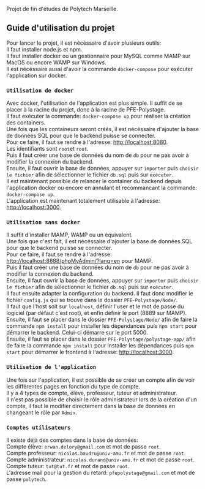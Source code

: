 Projet de fin d'études de Polytech Marseille.

## Guide d'utilisation du projet

Pour lancer le projet, il est nécéssaire d'avoir plusieurs outils:\
Il faut installer node.js et npm.\
Il faut installer docker ou un gestionnaire pour MySQL comme MAMP sur MacOS ou encore WAMP sur Windows.\
Il est nécéssaire aussi d'avoir la commande `docker-compose` pour exécuter l'application sur docker.

### `Utilisation de docker`

Avec docker, l'utilisation de l'application est plus simple.
Il suffit de se placer à la racine du projet, donc à la racine de PFE-Polystage.\
Il faut exécuter la commande: `docker-compose up` pour réaliser la création des containers.\
Une fois que les containeurs seront créés, il est nécéssaire d'ajouter la base de données SQL pour que le backend puisse se connecter.\
Pour ce faire, il faut se rendre à l'adresse: [http://localhost:8080](http://localhost:8080).\
Les identifiants sont `root`et `root`.\
Puis il faut créer une base de données du nom de `db` pour ne pas avoir à modifier la connexion du backend.\
Ensuite, il faut ouvrir la base de données, appuyer sur `importer` puis `choisir le fichier` afin de sélectionner le fichier `db.sql` puis sur `exécuter`.\
Il est maintenant possible de relancer le container du backend depuis l'application docker ou encore en annulant et recommancant la commande: `docker-compose up`.\
L'application est maintenant totalement utilisable à l'adresse: [http://localhost:3000](http://localhost:3000).

### `Utilisation sans docker`

Il suffit d'installer MAMP, WAMP ou un équivalent.\
Une fois que c'est fait, il est nécéssaire d'ajouter la base de données SQL pour que le backend puisse se connecter.\
Pour ce faire, il faut se rendre à l'adresse: [http://localhost:8888/phpMyAdmin/?lang=en](http://localhost:8888/phpMyAdmin/?lang=en) pour MAMP.\
Puis il faut créer une base de données du nom de `db` pour ne pas avoir à modifier la connexion du backend.\
Ensuite, il faut ouvrir la base de données, appuyer sur `importer` puis `choisir le fichier` afin de sélectionner le fichier `db.sql` puis sur `exécuter`.\
Il faut ensuite adapter la configuration du backend. Il faut donc modifier le fichier `config.js` qui se trouve dans le dossier `PFE-Polystage/Node/`.\
Il faut que l'host soit sur `localhost`, définir l'user et le mot de passe du logiciel (par défaut c'est root), et enfin définir le port (8889 sur MAMP).\
Ensuite, il faut se placer dans le dossier `PFE-Polystage/Node/` afin de faire la commande `npm install` pour installer les dépendances puis `npm start` pour démarrer le backend. Celui-ci démarre sur le port 5000.\
Ensuite, il faut se placer dans le dossier `PFE-Polystage/polystage-app/` afin de faire la commande `npm install` pour installer les dépendances puis `npm start` pour démarrer le frontend à l'adresse: [http://localhost:3000](http://localhost:3000).

### `Utilisation de l'application`

Une fois sur l'application, il est possible de se créer un compte afin de voir les différentes pages en fonction du type de compte.\
Il y a 4 types de compte, élève, professeur, tuteur et administrateur.\
Il n'est pas possible de choisir le rôle administrateur lors de la création d'un compte, il faut le modifier directement dans la base de données en changeant le rôle par `Admin`.

### `Comptes utilisateurs`

Il existe déjà des comptes dans la base de données:\
Compte élève: `erwan.delory@gmail.com` et mot de passe `root`.\
Compte professeur: `nicolas.baudru@univ-amu.fr` et mot de passe `root`.\
Compte administrateur: `nicolas.durand@univ-amu.fr` et mot de passe `root`.\
Compte tuteur: `tut@tut.fr` et mot de passe `root`.\
L'adresse mail pour la gestion du retard: `pfepolystage@gmail.com` et mot de passe `polytech`.
